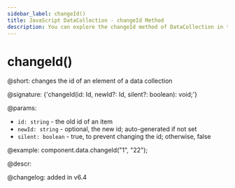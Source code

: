 ```yaml
---
sidebar_label: changeId()
title: JavaScript DataCollection - changeId Method 
description: You can explore the changeId method of DataCollection in the documentation of the DHTMLX JavaScript UI library. Browse developer guides and API reference, try out code examples and live demos, and download a free 30-day evaluation version of DHTMLX Suite 7.
---
```


# changeId()

@short: changes the id of an element of a data collection

@signature: {'changeId(id: Id, newId?: Id, silent?: boolean): void;'}

@params:
- `id: string` - the old id of an item
- `newId: string` - optional, the new id; auto-generated if not set
- `silent: boolean` - true, to prevent changing the id; otherwise, false

@example:
component.data.changeId("1", "22");

@descr:

@changelog: added in v6.4
